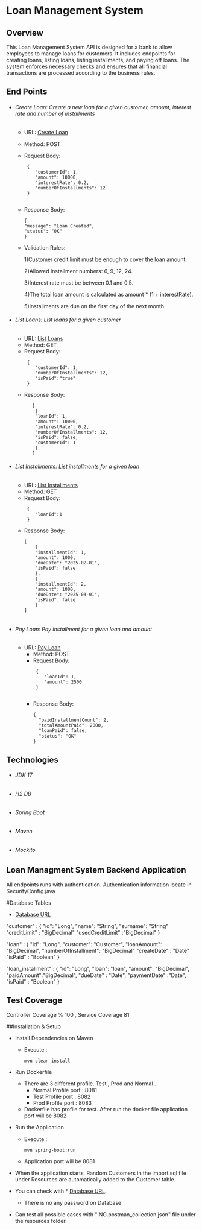 
# Loan Management System


## Overview
This Loan Management System API is designed for a bank to allow employees to manage loans for customers.
It includes endpoints for creating loans, listing loans, listing installments, and paying off loans.
The system enforces necessary checks and ensures that all financial transactions are processed according to the business rules.

## End Points
* ###### Create Loan:  Create a new loan for a given customer, amount, interest rate and number of installments
  * URL: [Create Loan](http://localhost:8081/api/loan/create)
  * Method: POST
  * Request Body:
    ```
     {
        "customerId": 1,
        "amount": 10000,
        "interestRate": 0.2,
        "numberOfInstallments": 12
     }  
       
  * Response Body:
    ```
    {
    "message": "Loan Created",
    "status": "OK"
    }

  * Validation Rules:
    
    1)Customer credit limit must be enough to cover the loan amount.
    
    2)Allowed installment numbers: 6, 9, 12, 24.
    
    3)Interest rate must be between 0.1 and 0.5.
    
    4)The total loan amount is calculated as amount * (1 + interestRate).
    
    5)Installments are due on the first day of the next month.
    
    
* ###### List Loans:  List loans for a given customer
    * URL: [List Loans](http://localhost:8081/api/loan/list-loan)
    * Method: GET
    * Request Body:
      ```
       {
          "customerId": 1,
          "numberOfInstallments": 12,
          "isPaid":"true"
       }  

    * Response Body:
      ```
         [
          {
          "loanId": 1,
          "amount": 10000,
          "interestRate": 0.2,
          "numberOfInstallments": 12,
          "isPaid": false,
          "customerId": 1
          }
         ]

* ###### List Installments: List installments for a given loan
    * URL: [List Installments](http://localhost:8081/api/loan/list-installment/{id})
    * Method: GET
    * Request Body:
      ```
       {
          "loanId":1
       }  

    * Response Body:
      ```
      [
          {
          "installmentId": 1,
          "amount": 1000,
          "dueDate": "2025-02-01",
          "isPaid": false
          },
          {
          "installmentId": 2,
          "amount": 1000,
          "dueDate": "2025-03-01",
          "isPaid": false
          }
      ]
      

* ###### Pay Loan: Pay installment for a given loan and amount
    * URL: [Pay Loan](http://localhost:8081/api/loan/pay)
        * Method: POST
        * Request Body:
          ```
           {
              "loanId": 1,
              "amount": 2500
           }  
    
        * Response Body:
          ```
          {
            "paidInstallmentCount": 2,
            "totalAmountPaid": 2000,
            "loanPaid": false,
            "status": "OK"
          }

## Technologies

* ###### JDK 17
* ###### H2 DB
* ###### Spring Boot 
* ###### Maven
* ###### Mockito

##  Loan Managment System Backend Application

All endpoints runs with authentication.
Authentication information locate in SecurityConfig.java

#Database Tables

* [Database URL](http://localhost:8081/h2-console/login.jsp)

"customer" : {
    "id": "Long",
    "name": "String",
    "surname": "String"
    "creditLimit" : "BigDecimal"
    "usedCreditLimit" :"BigDecimal"
}

"loan" : {
    "id": "Long",
    "customer": "Customer",
    "loanAmount": "BigDecimal",
    "numberOfInstallment": "BigDecimal"
    "createDate" : "Date"
    "isPaid" : "Boolean"
}

"loan_installment" : {
    "id": "Long",
    "loan": "loan",
    "amount": "BigDecimal",
    "paidAmount":"BigDecimal",
    "dueDate" : "Date",
    "paymentDate" :"Date",
    "isPaid" : "Boolean"
}



## Test Coverage

Controller Coverage % 100 , Service Coverage 81


##Installation & Setup


* Install Dependencies on Maven
  * Execute : 
    ``` 
    mvn clean install
    
* Run Dockerfile
    * There are 3 different profile. Test , Prod and Normal .
      * Normal Profile port : 8081
      * Test Profile port :  8082
      * Prod Profile port :  8083
    * Dockerfile has profile for test. After run the docker file application port will be 8082
    
* Run the Application
  * Execute :
    ```
    mvn spring-boot:run

  * Application port will be 8081
    

* When the application starts, Random Customers in the import.sql file under Resources are automatically added to the Customer table.


* You can check with * [Database URL](http://localhost:8081/h2-console/login.jsp). 
    * There is no any password on Database
    

* Can test all possible cases with "ING.postman_collection.json" file under the resources folder.


 
              

